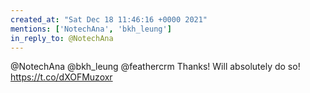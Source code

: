 ```yaml
---
created_at: "Sat Dec 18 11:46:16 +0000 2021"
mentions: ['NotechAna', 'bkh_leung']
in_reply_to: @NotechAna
---
```


@NotechAna @bkh_leung @feathercrm Thanks! Will absolutely do so! https://t.co/dXOFMuzoxr